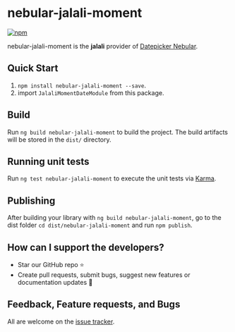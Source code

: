 # nebular-jalali-moment
[![npm](https://img.shields.io/npm/v/nebular-jalali-moment?style=flat-square)](https://www.npmjs.com/package/nebular-jalali-moment)
>
nebular-jalali-moment is the **jalali**  provider of  [Datepicker Nebular](https://akveo.github.io/nebular/docs/components/datepicker/overview#nbdatepickerdirective).

##  Quick Start

 1. `npm install nebular-jalali-moment --save`.  
 2. import `JalaliMomentDateModule` from this package.

## Build

Run `ng build nebular-jalali-moment` to build the project. The build artifacts will be stored in the `dist/` directory.

## Running unit tests

Run `ng test nebular-jalali-moment` to execute the unit tests via [Karma](https://karma-runner.github.io).

## Publishing

After building your library with `ng build nebular-jalali-moment`, go to the dist folder `cd dist/nebular-jalali-moment` and run `npm publish`.

##  How can I support the developers?

-   Star our GitHub repo  ⭐
-   Create pull requests, submit bugs, suggest new features or documentation updates  🔧

## Feedback, Feature requests, and Bugs
All are welcome on the [issue tracker](https://github.com/abdollahzadehghalejoghi/nebular-jalali-moment/issues).